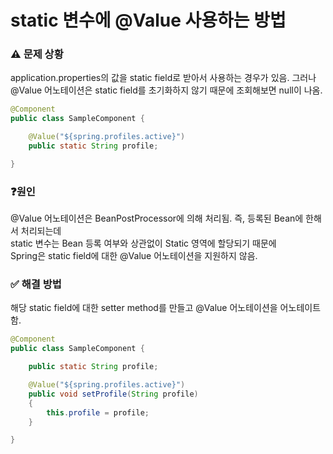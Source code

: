 # static 변수에 @Value 사용하는 방법

### ⚠️ 문제 상황
application.properties의 값을 static field로 받아서 사용하는 경우가 있음.
그러나 @Value 어노테이션은 static field를 초기화하지 않기 때문에 조회해보면 null이 나옴.
```java
@Component
public class SampleComponent {

    @Value("${spring.profiles.active}")
    public static String profile;

}
```

### ❓원인
@Value 어노테이션은 BeanPostProcessor에 의해 처리됨.
즉, 등록된 Bean에 한해서 처리되는데  
static 변수는 Bean 등록 여부와 상관없이 Static 영역에 할당되기 때문에  
Spring은 static field에 대한 @Value 어노테이션을 지원하지 않음.

### ✅ 해결 방법
해당 static field에 대한 setter method를 만들고 @Value 어노테이션을 어노테이트함.
```java
@Component
public class SampleComponent {

    public static String profile;

    @Value("${spring.profiles.active}")
    public void setProfile(String profile)
    {
        this.profile = profile;
    }

}
```